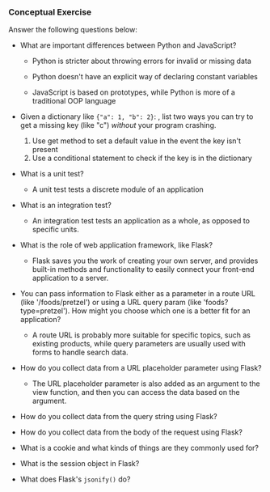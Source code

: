 ### Conceptual Exercise

Answer the following questions below:

-   What are important differences between Python and JavaScript?

    -   Python is stricter about throwing errors for invalid or missing data

    -   Python doesn't have an explicit way of declaring constant variables

    -   JavaScript is based on prototypes, while Python is more of a traditional OOP language

-   Given a dictionary like `{"a": 1, "b": 2}`: , list two ways you
    can try to get a missing key (like "c") _without_ your program
    crashing.

    1. Use get method to set a default value in the event the key isn't present
    2. Use a conditional statement to check if the key is in the dictionary

-   What is a unit test?

    -   A unit test tests a discrete module of an application

-   What is an integration test?

    -   An integration test tests an application as a whole, as opposed to specific units.

-   What is the role of web application framework, like Flask?

    -   Flask saves you the work of creating your own server, and provides built-in methods and functionality to easily connect your front-end application to a server.

-   You can pass information to Flask either as a parameter in a route URL
    (like '/foods/pretzel') or using a URL query param (like
    'foods?type=pretzel'). How might you choose which one is a better fit
    for an application?

    -   A route URL is probably more suitable for specific topics, such as existing products, while query parameters are usually used with forms to handle search data.

-   How do you collect data from a URL placeholder parameter using Flask?

    -   The URL placeholder parameter is also added as an argument to the view function, and then you can access the data based on the argument.

-   How do you collect data from the query string using Flask?

-   How do you collect data from the body of the request using Flask?

-   What is a cookie and what kinds of things are they commonly used for?

-   What is the session object in Flask?

-   What does Flask's `jsonify()` do?
